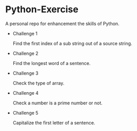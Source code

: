 # Python-Exercise
A personal repo for enhancement the skills of Python.

* Challenge 1

    Find the first index of a sub string out of a source string.

* Challenge 2

    Find the longest word of a sentence.

* Challenge 3

    Check the type of array. 

* Challenge 4

    Check a number is a prime number or not.
    
* Challenge 5

    Capitalize the first letter of a sentence.

